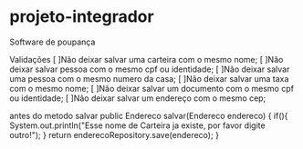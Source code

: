 # projeto-integrador
Software de poupança

Validações
[ ]Não deixar salvar uma carteira com o mesmo nome;
[ ]Não deixar salvar pessoa com o mesmo cpf ou identidade;
[ ]Não deixar salvar uma pessoa com o mesmo numero da casa;
[ ]Não deixar salvar uma taxa com o mesmo nome;
[ ]Não deixar salvar um documento com o mesmo cpf ou identidade;
[ ]Não deixar salvar um endereço com o mesmo cep;

antes do metodo salvar
public Endereco salvar(Endereco endereco) {
if(){
System.out.println("Esse nome de Carteira ja existe, por favor digite outro!");
}
return enderecoRepository.save(endereco);
}